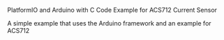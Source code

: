 PlatformIO and Arduino with C Code Example for ACS712 Current Sensor

A simple example that uses the Arduino framework and an example for ACS712
